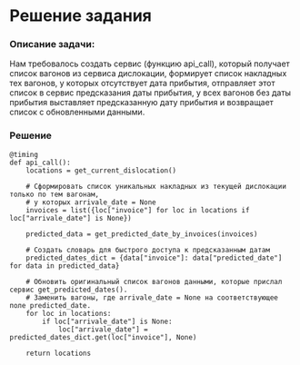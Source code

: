 # Решение задания

### Описание задачи:
Нам требовалось создать сервис (функцию api_call), который получает список вагонов из сервиса дислокации, формирует список накладных тех вагонов, у которых отсутствует дата прибытия, отправляет этот список в сервис предсказания даты прибытия, у всех вагонов без даты прибытия выставляет предсказанную дату прибытия и возвращает список с обновленными данными.

### Решение
```
@timing
def api_call():
    locations = get_current_dislocation()

    # Сформировать список уникальных накладных из текущей дислокации только по тем вагонам,
    # у которых arrivale_date = None
    invoices = list({loc["invoice"] for loc in locations if loc["arrivale_date"] is None})

    predicted_data = get_predicted_date_by_invoices(invoices)

    # Создать словарь для быстрого доступа к предсказанным датам
    predicted_dates_dict = {data["invoice"]: data["predicted_date"] for data in predicted_data}

    # Обновить оригинальный список вагонов данными, которые прислал сервис get_predicted_dates().
    # Заменить вагоны, где arrivale_date = None на соответствующее поле predicted_date.
    for loc in locations:
        if loc["arrivale_date"] is None:
            loc["arrivale_date"] = predicted_dates_dict.get(loc["invoice"], None)

    return locations

```



